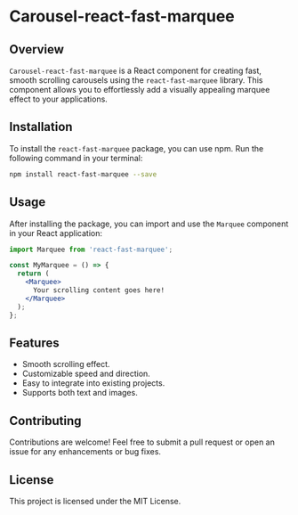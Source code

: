 # Carousel-react-fast-marquee

## Overview
`Carousel-react-fast-marquee` is a React component for creating fast, smooth scrolling carousels using the `react-fast-marquee` library. This component allows you to effortlessly add a visually appealing marquee effect to your applications.

## Installation

To install the `react-fast-marquee` package, you can use npm. Run the following command in your terminal:

```bash
npm install react-fast-marquee --save
```

## Usage

After installing the package, you can import and use the `Marquee` component in your React application:

```jsx
import Marquee from 'react-fast-marquee';

const MyMarquee = () => {
  return (
    <Marquee>
      Your scrolling content goes here!
    </Marquee>
  );
};
```

## Features
- Smooth scrolling effect.
- Customizable speed and direction.
- Easy to integrate into existing projects.
- Supports both text and images.

## Contributing
Contributions are welcome! Feel free to submit a pull request or open an issue for any enhancements or bug fixes.

## License
This project is licensed under the MIT License.
```